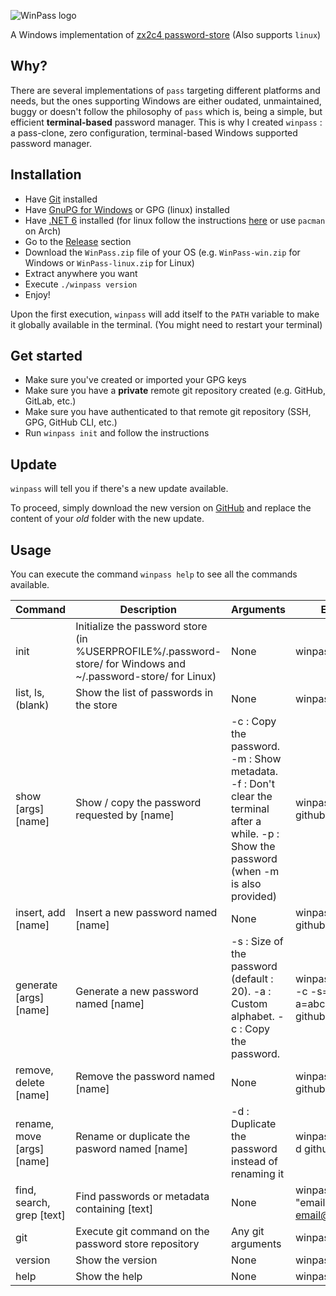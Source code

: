 ![WinPass logo](https://github.com/nomis51/winpass/blob/master/.assets/winpass.png)

A Windows implementation of [zx2c4 password-store](https://www.passwordstore.org/) (Also supports `linux`)

## Why?
There are several implementations of `pass` targeting different platforms and needs, but the ones supporting Windows are either oudated, unmaintained, buggy or doesn't follow the philosophy of `pass` which is, being a simple, but efficient **terminal-based** password manager. This is why I created `winpass` : a pass-clone, zero configuration, terminal-based Windows supported password manager.

## Installation
- Have [Git](https://git-scm.com/download/win) installed
- Have [GnuPG for Windows](https://gnupg.org/download/) or GPG (linux) installed
- Have [.NET 6](https://dotnet.microsoft.com/en-us/download/dotnet/6.0) installed (for linux follow the instructions [here](https://learn.microsoft.com/en-us/dotnet/core/install/linux) or use `pacman` on Arch)
- Go to the [Release](https://github.com/nomis51/winpass/releases/latest) section
- Download the `WinPass.zip` file of your OS (e.g. `WinPass-win.zip` for Windows or `WinPass-linux.zip` for Linux)
- Extract anywhere you want
- Execute `./winpass version`
- Enjoy!

Upon the first execution, `winpass` will add itself to the `PATH` variable to make it globally available in the terminal. (You might need to restart your terminal)

## Get started
- Make sure you've created or imported your GPG keys
- Make sure you have a **private** remote git repository created (e.g. GitHub, GitLab, etc.)
- Make sure you have authenticated to that remote git repository (SSH, GPG, GitHub CLI, etc.)
- Run `winpass init` and follow the instructions

## Update
`winpass` will tell you if there's a new update available.

To proceed, simply download the new version on [GitHub](https://github.com/nomis51/winpass/releases/latest) and replace the content of your *old* folder with the new update.

## Usage
You can execute the command `winpass help` to see all the commands available.

| **Command**                | **Description**                                                   | **Arguments**                                                                                                                              | **Example**                                      |
|----------------------------|-------------------------------------------------------------------|--------------------------------------------------------------------------------------------------------------------------------------------|--------------------------------------------------|
| init                       | Initialize the password store (in %USERPROFILE%/.password-store/ for Windows and ~/.password-store/ for Linux) | None                                                                                                                                       | winpass init                                     |       
| list, ls, (blank)          | Show the list of passwords in the store                           | None                                                                                                                                       | winpass ls                                       |     
| show [args] [name]         | Show / copy the password requested by [name]                      | -c : Copy the password. -m : Show metadata. -f : Don't clear the terminal after a while. -p : Show the password (when -m is also provided) | winpass show -c github/work                      |     
| insert, add [name]         | Insert a new password named [name]                                | None                                                                                                                                       | winpass add github/work                          |     
| generate [args] [name]     | Generate a new password named [name]                              | -s : Size of the password (default : 20). -a : Custom alphabet. -c : Copy the password.                                                    | winpass generate -c -s=12 -a=abc123* github/work |        
| remove, delete [name]      | Remove the password named [name]                                  | None                                                                                                                                       | winpass remove github/work                       |      
| rename, move [args] [name] | Rename or duplicate the pasword named [name]                      | -d : Duplicate the password instead of renaming it                                                                                         | winpass rename -d github/work                    |  
| find, search, grep [text]  | Find passwords or metadata containing [text]                      | None                                                                                                                                       | winpass find "email: my-email@github.com"        |  
| git | Execute git command on the password store repository | Any git arguments | winpass git status |
| version | Show the version | None | winpass version |
| help                       | Show the help                                                     | None                                                                                                                                       | winpass help                                     |




